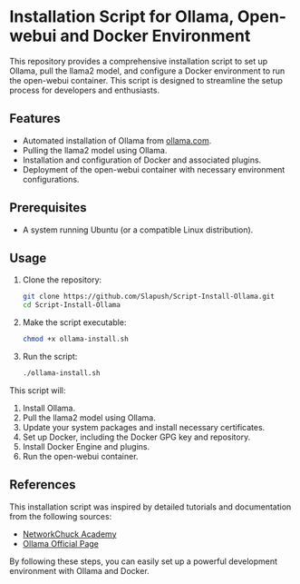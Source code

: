 # Installation Script for Ollama, Open-webui and Docker Environment

This repository provides a comprehensive installation script to set up Ollama, pull the llama2 model, and configure a Docker environment to run the open-webui container. This script is designed to streamline the setup process for developers and enthusiasts.

## Features

- Automated installation of Ollama from [ollama.com](https://ollama.com/download).
- Pulling the llama2 model using Ollama.
- Installation and configuration of Docker and associated plugins.
- Deployment of the open-webui container with necessary environment configurations.

## Prerequisites

- A system running Ubuntu (or a compatible Linux distribution).

## Usage

1. Clone the repository:
   ```sh
   git clone https://github.com/Slapush/Script-Install-Ollama.git
   cd Script-Install-Ollama
   ```

2. Make the script executable:
   ```sh
   chmod +x ollama-install.sh
   ```

3. Run the script:
   ```sh
   ./ollama-install.sh
   ```

This script will:

1. Install Ollama.
2. Pull the llama2 model using Ollama.
3. Update your system packages and install necessary certificates.
4. Set up Docker, including the Docker GPG key and repository.
5. Install Docker Engine and plugins.
6. Run the open-webui container.

## References

This installation script was inspired by detailed tutorials and documentation from the following sources:

- [NetworkChuck Academy](https://academy.networkchuck.com/products/youtube-videos/categories/2155282450/posts/2177513911)
- [Ollama Official Page](https://ollama.com/download)

By following these steps, you can easily set up a powerful development environment with Ollama and Docker.
